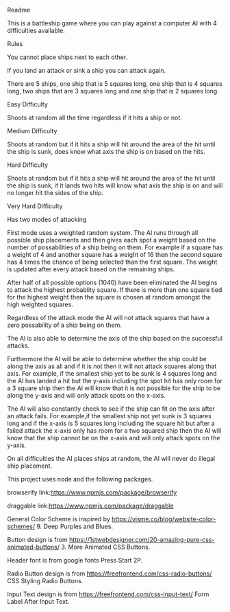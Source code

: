 Readme

This is a battleship game where you can play against a computer AI with 4 difficulties available.

Rules

You cannot place ships next to each other.

If you land an attack or sink a ship you can attack again.

There are 5 ships, one ship that is 5 squares long, one ship that is 4 squares long, two ships that are 3 squares long and one ship that is 2 squares long.

Easy Difficulty

Shoots at random all the time regardless if it hits a ship or not.

Medium Difficulty

Shoots at random but if it hits a ship will hit around the area of the hit until the ship is sunk, does know what axis the ship is on based on the hits.

Hard Difficulty

Shoots at random but if it hits a ship will hit around the area of the hit until the ship is sunk, if it lands two hits will know what axis the ship is on and will no longer hit the sides of the ship.

Very Hard Difficulty

Has two modes of attacking

First mode uses a weighted random system. The AI runs through all possible ship placements and then gives each spot a weight based on the number of possabilities of a ship being on them. For example if a square has a weight of 4 and another square has a weight of 16 then the second square has 4 times the chance of being selected than the first square. The weight is updated after every attack based on the remaining ships.

After half of all possible options (1040) have been eliminated the AI begins to attack the highest probablity square. If there is more than one square tied for the highest weight then the square is chosen at random amongst the high weighted squares.

Regardless of the attack mode the AI will not attack squares that have a zero possability of a ship being on them.

The AI is also able to determine the axis of the ship based on the successful attacks.

Furthermore the AI will be able to determine whether the ship could be along the axis as all and if it is not then it will not attack squares along that axis. For example, if the smallest ship yet to be sunk is 4 squares long and the AI has landed a hit but the y-axis including the spot hit has only room for a 3 square ship then the AI will know that it is not possible for the ship to be along the y-axis and will only attack spots on the x-axis. 

The AI will also constantly check to see if the ship can fit on the axis after an attack fails. For example,if the smallest ship not yet sunk is 3 squares long and if the x-axis is 5 squares long including the square hit but after a failed attack the x-axis only has room for a two squared ship then the AI will know that the ship cannot be on the x-axis and will only attack spots on the y-axis.

On all difficulties the AI places ships at random, the AI will never do illegal ship placement.

This project uses node and the following packages.

browserify link:https://www.npmjs.com/package/browserify

draggable link:https://www.npmjs.com/package/draggable


General Color Scheme is inspired by https://visme.co/blog/website-color-schemes/ 9. Deep Purples and Blues.

Button design is from https://1stwebdesigner.com/20-amazing-pure-css-animated-buttons/ 3. More Animated CSS Buttons.

Header font is from google fonts Press Start 2P.

Radio Button design is from https://freefrontend.com/css-radio-buttons/ CSS Styling Radio Buttons.

Input Text design is from https://freefrontend.com/css-input-text/ Form Label After Input Text.